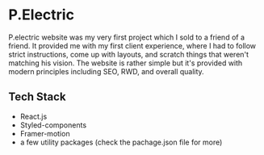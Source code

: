 # P.Electric

P.electric website was my very first project which I sold to a friend of a friend. It provided me with my first client experience, where I had to follow strict instructions, come up with layouts, and scratch things that weren't matching his vision. The website is rather simple but it's provided with modern principles including SEO, RWD, and overall quality.

## Tech Stack
- React.js
- Styled-components
- Framer-motion
- a few utility packages (check the pachage.json file for more)
